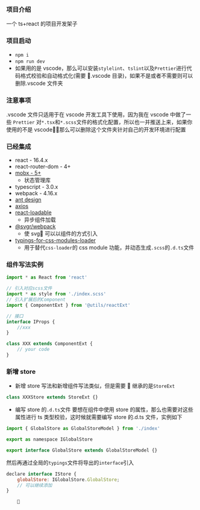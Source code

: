 ### 项目介绍

一个 ts+react 的项目开发架子

### 项目启动

-   `npm i`
-   `npm run dev`
-   如果用的是 vscode，那么可以安装`stylelint`、`tslint`以及`Prettier`进行代码格式校验和自动格式化(需要 .vscode 目录)，如果不是或者不需要则可以删除.vscode 文件夹

### 注意事项

.vscode 文件只适用于在 vscode 开发工具下使用，因为我在 vscode 中做了一些 `Prettier` 对`*.tsx`和`*.scss`文件的格式化配置，所以也一并推送上来，如果你使用的不是 vscode，那么可以删除这个文件夹针对自己的开发环境进行配置

### 已经集成

-   react - 16.4.x
-   react-router-dom - 4+
-   [mobx - 5+](https://github.com/mobxjs/mobx)
    -   状态管理库
-   typescript - 3.0.x
-   webpack - 4.16.x
-   [ant design](https://ant.design/index-cn)
-   [axios](https://github.com/axios/axios)
-   [react-loadable](https://github.com/jamiebuilds/react-loadable)
    -   异步组件加载
-   [@svgr/webpack](https://github.com/smooth-code/svgr)
    -   使 svg 可以以组件的方式引入
-   [typings-for-css-modules-loader](https://github.com/Jimdo/typings-for-css-modules-loader)
    -   用于替代`css-loader`的 css module 功能，并动态生成`.scss`的`.d.ts`文件

### 组件写法实例

```jsx
import * as React from 'react'

// 引入对应scss文件
import * as style from './index.scss'
// 引入扩展后的Component
import { ComponentExt } from '@utils/reactExt'

// 接口
interface IProps {
    //xxx
}

class XXX extends ComponentExt {
    // your code
}
```

### 新增 store

-   新增 store 写法和新增组件写法类似，但是需要  继承的是`StoreExt`

```jsx
class XXXStore extends StoreExt {}
```

-   编写 store 的`.d.ts`文件
    要想在组件中使用 store 的属性，那么也需要对这些属性进行 ts 类型校验，这时候就需要编写 store 的.d.ts 文件，实例如下

```jsx
import { GlobalStore as GlobalStoreModel } from './index'

export as namespace IGlobalStore

export interface GlobalStore extends GlobalStoreModel {}
```

然后再通过全局的`typings`文件将导出的`interface`引入

```jsx
declare interface IStore {
    globalStore: IGlobalStore.GlobalStore;
    // 可以继续添加
}
```

        
